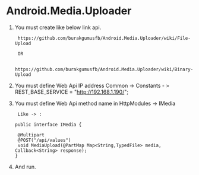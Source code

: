 # Android.Media.Uploader

1) You must create like below link api.

        https://github.com/burakgumusfb/Android.Media.Uploader/wiki/File-Upload
        
        OR
        
        https://github.com/burakgumusfb/Android.Media.Uploader/wiki/Binary-Upload
        
2)  You must define Web Api IP address
    Common -> Constants - > REST_BASE_SERVICE = "http://192.168.1.190/";
    
3)  You must define Web Api method name in HttpModules -> IMedia
   
         Like -> : 
 
        public interface IMedia {

         @Multipart
         @POST("/api/values")
         void MediaUpload(@PartMap Map<String,TypedFile> media, Callback<String> response);
        }

4) And run.
